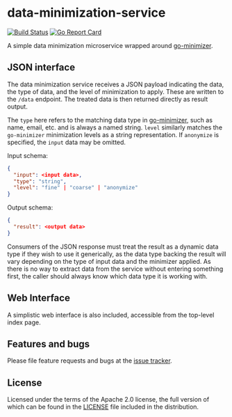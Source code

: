 # data-minimization-service

[![Build Status](https://travis-ci.com/adaptant-labs/data-minimization-service.svg?branch=master)](https://travis-ci.com/adaptant-labs/data-minimization-service)
[![Go Report Card](https://goreportcard.com/badge/github.com/adaptant-labs/data-minimization-service)](https://goreportcard.com/report/github.com/adaptant-labs/data-minimization-service)

A simple data minimization microservice wrapped around [go-minimizer].

[go-minimizer]: https://github.com/adaptant-labs/go-minimizer

## JSON interface

The data minimization service receives a JSON payload indicating the data, the type of data, and the level of
minimization to apply. These are written to the `/data` endpoint. The treated data is then returned directly as
result output.

The `type` here refers to the matching data type in [go-minimizer], such as name, email, etc. and is always a named
string. `level` similarly matches the `go-minimizer` minimization levels as a string representation. If `anonymize` is
specified, the `input` data may be omitted.

Input schema:

```json
{ 
  "input": <input data>,
  "type": "string",
  "level": "fine" | "coarse" | "anonymize"
}
```

Output schema:

```json
{
  "result": <output data>
}
```

Consumers of the JSON response must treat the result as a dynamic data type if they wish to use it generically,
as the data type backing the result will vary depending on the type of input data and the minimizer applied.
As there is no way to extract data from the service without entering something first, the caller should always
know which data type it is working with.

## Web Interface

A simplistic web interface is also included, accessible from the top-level index page.

## Features and bugs

Please file feature requests and bugs at the [issue tracker][tracker].

[tracker]: https://github.com/adaptant-labs/data-minimization-service/issues

## License

Licensed under the terms of the Apache 2.0 license, the full version of which can be found in the
[LICENSE](https://raw.githubusercontent.com/adaptant-labs/data-minimization-service/master/LICENSE) file included in the
distribution.

